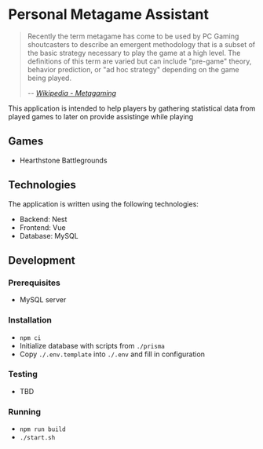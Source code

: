 # Personal Metagame Assistant

> Recently the term metagame has come to be used by PC Gaming shoutcasters to describe an emergent methodology that is a subset of the basic strategy necessary to play the game at a high level. The definitions of this term are varied but can include "pre-game" theory, behavior prediction, or "ad hoc strategy" depending on the game being played. 
>
> -- <cite>[Wikipedia - Metagaming](https://en.wikipedia.org/wiki/Metagaming#Computer_games)</cite>

This application is intended to help players by gathering statistical data from played games to later on provide assistinge while playing

## Games

- Hearthstone Battlegrounds

## Technologies

The application is written using the following technologies:
- Backend: Nest
- Frontend: Vue
- Database: MySQL

## Development

### Prerequisites

- MySQL server

### Installation

- `npm ci`
- Initialize database with scripts from `./prisma`
- Copy `./.env.template` into `./.env` and fill in configuration

### Testing

- TBD

### Running

- `npm run build`
- `./start.sh`
